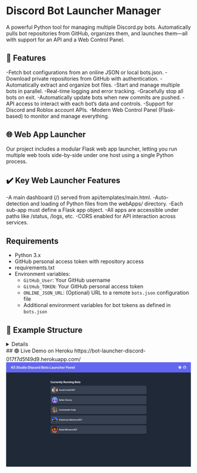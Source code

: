 # Discord Bot Launcher Manager

A powerful Python tool for managing multiple Discord.py bots. Automatically pulls bot repositories from GitHub, organizes them, and launches them—all with support for an API and a Web Control Panel.

## 🚀 Features
-Fetch bot configurations from an online JSON or local bots.json.
-Download private repositories from GitHub with authentication.
-Automatically extract and organize bot files.
-Start and manage multiple bots in parallel.
-Real-time logging and error tracking.
-Gracefully stop all bots on exit.
-Automatically update bots when new commits are pushed.
-API access to interact with each bot’s data and controls.
-Support for Discord and Roblox account APIs.
-Modern Web Control Panel (Flask-based) to monitor and manage everything.

## 🌐 Web App Launcher
Our project includes a modular Flask web app launcher, letting you run multiple web tools side-by-side under one host using a single Python process.

## ✔️ Key Web Launcher Features
-A main dashboard (/) served from api/templates/main.html.
-Auto-detection and loading of Python files from the webApps/ directory.
-Each sub-app must define a Flask app object.
-All apps are accessible under paths like /status, /logs, etc.
-CORS enabled for API interaction across services.

## Requirements
- Python 3.x
- GitHub personal access token with repository access
- requirements.txt
- Environment variables:
  - `GitHub_User`: Your GitHub username
  - `GitHub_TOKEN`: Your GitHub personal access token
  - `ONLINE_JSON_URL`: (Optional) URL to a remote `bots.json` configuration file
  - Additional environment variables for bot tokens as defined in `bots.json`

## 📁 Example Structure
<details>
```
project/
│── webAppsLauncher.py     # Main WebApp launcher script
├── launcher.py            # Main Bot launcher script
├── api/
│   └── templates/
│   │    └── main.html     # Main dashboard UI
│   │── config.py          # Config for Custom API
│   └── FunctionsModule.py # Funcionality script for API
│
├── webApps/
│   ├── something.py       # Flask app 
│   └── something.py       # Flask app 
│── bots/                  # Folder where bots are downloaded
│
│
└── bots.json              # Configuration file
```
</details>
## 🟢 Live Demo on Heroku
https://bot-launcher-discord-017f7d5f49d9.herokuapp.com/

<img src="https://raw.githubusercontent.com/kubadoPL/Discord-Bot-Launcher-Manager/refs/heads/main/api/templates/Images/launcher%20web%20panel.png" width="auto" height="auto">